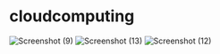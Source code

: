 # cloudcomputing
![Screenshot (9)](https://user-images.githubusercontent.com/98305363/150742018-341821be-cb47-48fc-8efc-9a6613906adf.png)
![Screenshot (13)](https://user-images.githubusercontent.com/98305363/150742402-3a1a352f-bd97-4d42-9178-ed0406da1f3a.png)
![Screenshot (12)](https://user-images.githubusercontent.com/98305363/150742610-9b4ca99d-2eda-4f81-b1ca-258ea20062f5.png)

